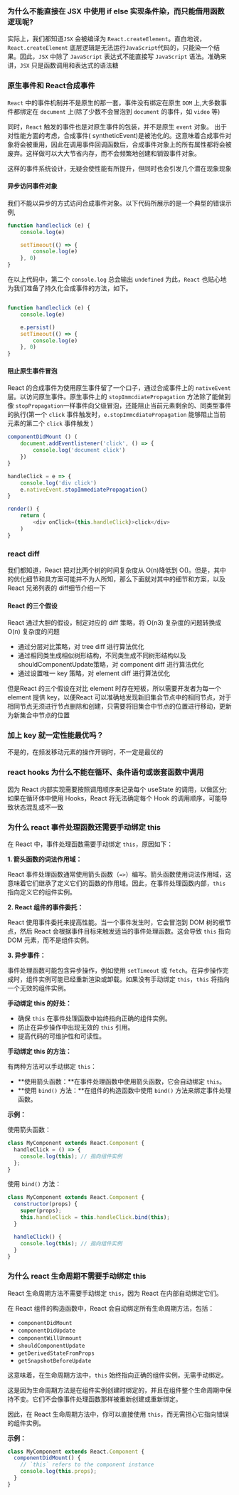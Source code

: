 ### 为什么不能直接在 JSX 中使用 if else 实现条件染，而只能借用函数逻现呢?

实际上，我们都知道`JSX` 会被编译为 `React.createElement`。直白地说，`React.createElement` 底层逻辑是无法运行`JavaScript`代码的，只能染一个结果。因此，`JSX` 中除了 `JavaScript` 表达式不能直接写 `JavaScript` 语法。准确来讲，`JSX` 只是函数调用和表达式的语法糖


### 原生事件和 React合成事件

`React` 中的事件机制并不是原生的那一套，事件没有绑定在原生 `DOM` 上,大多数事件都绑定在 `document` 上(除了少数不会冒泡到 `document` 的事件，如 `video` 等)

同时，`React` 触发的事件也是对原生事件的包装，并不是原生 `event` 对象。
出于对性能方面的考虑，合成事件( syntheticEvent)是被池化的。这意味着合成事件对象将会被重用，因此在调用事件回调函数后，合成事件对象上的所有属性都将会被废弃。这样做可以大大节省内存，而不会频繁地创建和销毁事件对象。

这样的事件系统设计，无疑会使性能有所提升，但同时也会引发几个潜在现象现象

#### 异步访问事件对象

我们不能以异步的方式访问合成事件对象。以下代码所展示的是一个典型的错误示例,
``` js
function handleclick (e) {
    console.log(e)

    setTimeout(() => {
        console.log(e)
    }, 0)
}

```
在以上代码中，第二个 `console.log` 总会输出 `undefined`
为此，`React` 也贴心地为我们准备了持久化合成事件的方法，如下。

```js

function handleclick (e) {
    console.log(e)

    e.persist()
    setTimeout(() => {
        console.log(e)
    }, 0)
}
```

#### 阻止原生事件冒泡

React 的合成事件为使用原生事件留了一个口子，通过合成事件上的 `nativeEvent` 层。以访问原生事件。原生事件上的 `stopImmcdiatePropagation` 方法除了能做到像 `stopPropagation`一样事件向父级冒泡，还能阻止当前元素剩余的、同类型事件的执行(第一个 `click` 事件触发时，`e.stopImmcdiatePropagation` 能够阻止当前元素的第二个 `click` 事件触发 )

```js
componentDidMount () (
    document.addEventlistener('click', () => {
        console.log('document click')
    })
}

handleClick = e => {
    console.log('div click')
    e.nativeEvent.stopImmediatePropagation()
}

render() {
    return (
        <div onClick=(this.handleClick}>click</div>
    )
}
```

### react diff

我们都知道，React 把对比两个树的时间复杂度从 O(n)降低到 O()。但是，其中的优化细节和具方案可能并不为人所知，那么下面就对其中的细节和方案，以及 React 兄弟列表的 diff细节介绍一下

#### React 的三个假设

React 通过大胆的假设，制定对应的 diff 策略，将 O(n3) 复杂度的问题转换成 O(n) 复杂度的问题

- 通过分层对比策略，对 tree diff 进行算法优化
- 通过相同类生成相似树形结构，不同类生成不同树形结构以及shouldComponentUpdate策略，对 component diff 进行算法优化
- 通过设置唯一 key 策略，对 element diff 进行算法优化

但是React 的三个假设在对比 element 时存在短板，所以需要开发者为每一个 element 提供 key，以便React 可以准确地发现新旧集合节点中的相同节点，对于相同节点无须进行节点删除和创建，只需要将旧集合中节点的位置进行移动，更新为新集合中节点的位置

### 加上 key 就一定性能最优吗？

不是的，在频发移动元素的操作开销时，不一定是最优的


### react hooks 为什么不能在循环、条件语句或嵌套函数中调用

因为 React 内部实现需要按照调用顺序来记录每个 useState 的调用，以做区分; 如果在循环体中使用 Hooks，React 将无法确定每个 Hook 的调用顺序，可能导致状态混乱或不一致

### 为什么 react 事件处理函数还需要手动绑定 this

在 React 中，事件处理函数需要手动绑定 `this`，原因如下：

**1. 箭头函数的词法作用域：**

React 事件处理函数通常使用箭头函数（`=>`）编写。箭头函数使用词法作用域，这意味着它们继承了定义它们的函数的作用域。因此，在事件处理函数内部，`this` 指向定义它的组件实例。

**2. React 组件的事件委托：**

React 使用事件委托来提高性能。当一个事件发生时，它会冒泡到 DOM 树的根节点，然后 React 会根据事件目标来触发适当的事件处理函数。这会导致 `this` 指向 DOM 元素，而不是组件实例。

**3. 异步事件：**

事件处理函数可能包含异步操作，例如使用 `setTimeout` 或 `fetch`。在异步操作完成时，组件实例可能已经重新渲染或卸载。如果没有手动绑定 `this`，`this` 将指向一个无效的组件实例。

**手动绑定 this 的好处：**

* 确保 `this` 在事件处理函数中始终指向正确的组件实例。
* 防止在异步操作中出现无效的 `this` 引用。
* 提高代码的可维护性和可读性。

**手动绑定 this 的方法：**

有两种方法可以手动绑定 `this`：

* **使用箭头函数：**在事件处理函数中使用箭头函数，它会自动绑定 `this`。
* **使用 `bind()` 方法：**在组件的构造函数中使用 `bind()` 方法来绑定事件处理函数。

**示例：**

使用箭头函数：

```javascript
class MyComponent extends React.Component {
  handleClick = () => {
    console.log(this); // 指向组件实例
  };
}
```

使用 `bind()` 方法：

```javascript
class MyComponent extends React.Component {
  constructor(props) {
    super(props);
    this.handleClick = this.handleClick.bind(this);
  }

  handleClick() {
    console.log(this); // 指向组件实例
  }
}
```

### 为什么 react 生命周期不需要手动绑定 this

React 生命周期方法不需要手动绑定 `this`，因为 React 在内部自动绑定它们。

在 React 组件的构造函数中，React 会自动绑定所有生命周期方法，包括：

* `componentDidMount`
* `componentDidUpdate`
* `componentWillUnmount`
* `shouldComponentUpdate`
* `getDerivedStateFromProps`
* `getSnapshotBeforeUpdate`

这意味着，在生命周期方法中，`this` 始终指向正确的组件实例，无需手动绑定。

这是因为生命周期方法是在组件实例创建时绑定的，并且在组件整个生命周期中保持不变。它们不会像事件处理函数那样被重新创建或重新绑定。

因此，在 React 生命周期方法中，你可以直接使用 `this`，而无需担心它指向错误的组件实例。

**示例：**

```javascript
class MyComponent extends React.Component {
  componentDidMount() {
    // `this` refers to the component instance
    console.log(this.props);
  }
}
```
